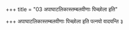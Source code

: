 +++
title = "03 अपाघाटलिकास्तम्बलवीणाः पिच्छोला इति"

+++
अपाघाटलिकास्तम्बलवीणाः पिच्छोला इति पत्नयो वादयन्ति ३